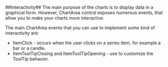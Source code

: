 ##Interactivity##
The main purpose of the charts is to display data in a graphical form. However, ChartArea control exposes numerous events, that allow you to make your charts more interactive.

The main ChartArea events that you can use to implement some kind of interactivity are:

   - ItemClick - occurs when the user clicks on a series item, for example a bar or a candle.
   - ItemToolTipClosing and ItemToolTipOpening - use to customize the ToolTip behavior.